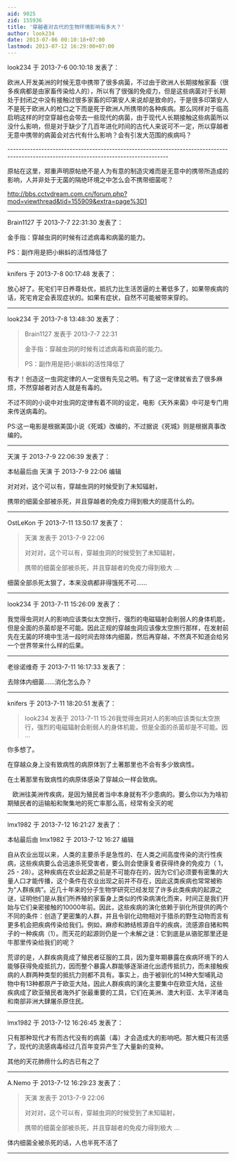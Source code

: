 ```yaml
---
aid: 9025
zid: 155936
title: '穿越者对古代的生物环境影响有多大？'
author: look234
date: 2013-07-06 00:10:18+07:00
lastmod: 2013-07-12 16:29:00+07:00
---
```


look234 于 2013-7-6 00:10:18 发表了：

欧洲人开发美洲的时候无意中携带了很多病菌，不过由于欧洲人长期接触家畜（很多疾病都是由家畜传染给人的），所以有了很强的免疫力，但是这些病菌对于长期处于封闭之中没有接触过很多家畜的印第安人来说却是致命的，于是很多印第安人不是死于欧洲人的枪口之下而是死于欧洲人所携带的各种疾病。那么同样对于临高启明这样的时空穿越也会带去一些现代的病菌，由于现代人长期接触这些病菌所以没什么影响，但是对于缺少了几百年进化时间的古代人来说可不一定，所以穿越者无意中携带的病菌会对古代有什么影响？会有引发大范围的疾病吗？

\-\-\-------------------------------------------------------------------------------------------------------------------------------------

原帖在这里，郑重声明原帖绝不是人为有意的制造灾难而是无意中的携带所造成的影响，人并非处于无菌的隔绝环境之中怎么会不携带细菌呢？

http://bbs.cctvdream.com.cn/forum.php?mod=viewthread&tid=155909&extra=page%3D1

---------

Brain1127 于 2013-7-7 22:31:30 发表了：

金手指：穿越虫洞的时候有过滤病毒和病菌的能力。

PS：副作用是把小蝌蚪的活性降低了

---------

knifers 于 2013-7-8 00:17:48 发表了：

放心好了。死宅们平日养尊处优，抵抗力比生活苦逼的土著低多了，如果带疾病的话，死宅肯定会表现症状的。如果有症状，自然不可能被带来穿的。

---------

look234 于 2013-7-8 13:48:30 发表了：

> Brain1127 发表于 2013-7-7 22:31
> 
> 金手指：穿越虫洞的时候有过滤病毒和病菌的能力。
> 
> PS：副作用是把小蝌蚪的活性降低了



有才！创造这一虫洞定律的人一定很有先见之明。有了这一定律就省去了很多麻烦，不然穿越者对古人就是有毒的。

不过不同的小说中对虫洞的定律有着不同的设定，电影《天外来菌》中可是专门用来传送病毒的。

PS:这一电影是根据美国小说《死城》改编的，不过据说《死城》则是根据真事改编的。

---------

天演 于 2013-7-9 22:06:39 发表了：

本帖最后由 天演 于 2013-7-9 22:06 编辑 

对对对，这个可以有，穿越虫洞的时候受到了未知辐射，

携带的细菌全部被杀死，并且穿越者的免疫力得到极大的提高什么的。

---------

OstLeKon 于 2013-7-11 13:50:17 发表了：

> 天演 发表于 2013-7-9 22:06
> 
> 对对对，这个可以有，穿越虫洞的时候受到了未知辐射，
> 
> 携带的细菌全部被杀死，并且穿越者的免疫力得到极大 ...



细菌全部杀死太狠了，本来没病都非得饿死不可……

---------

look234 于 2013-7-11 15:26:09 发表了：

我觉得虫洞对人的影响应该类似太空旅行，强烈的电磁辐射会削弱人的身体机能，但是全面的杀菌却是不可能。因此正规的穿越虫洞应该像太空旅行那样，在发射前先在无菌的环境中生活一段时间去除体内细菌，然后再穿越，不然真不知道会给另一个世界带来什么样的后果。

---------

老徐诺维奇 于 2013-7-11 16:17:33 发表了：

去除体内细菌……消化怎么办？

---------

knifers 于 2013-7-11 18:20:51 发表了：

> look234 发表于 2013-7-11 15:26我觉得虫洞对人的影响应该类似太空旅行，强烈的电磁辐射会削弱人的身体机能，但是全面的杀菌却是不可能。因 ...



你多想了。

在穿越众身上没有致病性的病原体到了土著那里也不会有多少致病性。

在土著那里有致病性的病原体感染了穿越众一样会致病。

   欧洲往美洲传疾病，是因为殖民者当中本身就有不少患病的。要么你以为为啥初期殖民者的运输船和聚集地的死亡率那么高，经常有全灭的呢

---------

lmx1982 于 2013-7-12 16:21:27 发表了：

本帖最后由 lmx1982 于 2013-7-12 16:27 编辑 

自从农业出现以来，人类的主要杀手是急性的、在人类之间高度传染的流行性疾病，这些疾病要么会迅速杀死受害者，要么则会使康复者获得终身的免疫力（ 1，25 - 28）。这种疾病在农业起源之前是不可能存在的，因为它们必须要有密集的大量人口才能传播，这个条件在农业出现之前并不存在，因此这类疾病也常常被称为“人群疾病”。近几十年来的分子生物学研究已经发现了许多此类疾病的起源之谜，证明他们是从我们所养殖的家畜身上类似的传染病演化而来，时间正是我们开始与它们亲密接触的10000年前。因此，这些疾病的演化依赖于驯化所提供的两个不同的条件：创造了更密集的人群，并且令驯化动物相对于猎杀的野生动物而言有更多机会把疾病传染给我们。例如，麻疹和肺结核源自牛的疾病，流感源自猪和鸭子的一种疾病（1）。而天花的起源则仍是一个未解之谜：它到底是从骆驼那里还是牛那里传染给我们的呢？

荒谬的是，人群疾病竟成了殖民者征服的工具，因为童年期暴露在疾病环境下的人能够获得免疫抵抗力，因而整个暴露人群能够逐渐进化出遗传抵抗力，而未接触疾病的人群两种类型的抵抗力则都不具有。事实上，由于被驯化的14种大型哺乳动物中有13种都原产于欧亚大陆，因此人群疾病的演化主要集中在欧亚大陆，这些疾病成了欧亚殖民者海外扩张最重要的工具，它们在美洲、澳大利亚、太平洋诸岛和南部非洲大肆屠杀原住民。

---------

lmx1982 于 2013-7-12 16:26:45 发表了：

只有那种现代才有而古代没有的病菌（毒）才会造成大的影响吧。那大概只有流感了，现代的流感病毒经过几百年变异产生了大量新的变种。

其他的天花肺痨什么的古已有之了

---------

A.Nemo 于 2013-7-12 16:29:23 发表了：

> 天演 发表于 2013-7-9 22:06
> 
> 对对对，这个可以有，穿越虫洞的时候受到了未知辐射，
> 
> 携带的细菌全部被杀死，并且穿越者的免疫力得到极大 ...



体内细菌全被杀死的话，人也半死不活了

---------

